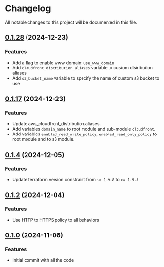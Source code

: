 # Changelog

All notable changes to this project will be documented in this file.

## [0.1.28]() (2024-12-23)
### Features
* Add a flag to enable www domain: `use_www_domain`
* Add `cloudfront_distribution_aliases` variable to custom distribution aliases
* Add `s3_bucket_name` variable to specify the name of custom s3 bucket to use

## [0.1.17]() (2024-12-23)
### Features
* Update aws_cloudfront_distribution.aliases.
* Add variables `domain_name` to root module and sub-module `cloudfront`.
* Add variables `enabled_read_write_policy`, `enabled_read_only_policy` to root module and to s3 module.

## [0.1.4]() (2024-12-05)
### Features
* Update terraform version constraint from `~> 1.9.8` to `>= 1.9.8` 

## [0.1.2]() (2024-12-04)
### Features
* Use HTTP to HTTPS policy to all behaviors

## [0.1.0]() (2024-11-06)
### Features
* Initial commit with all the code
